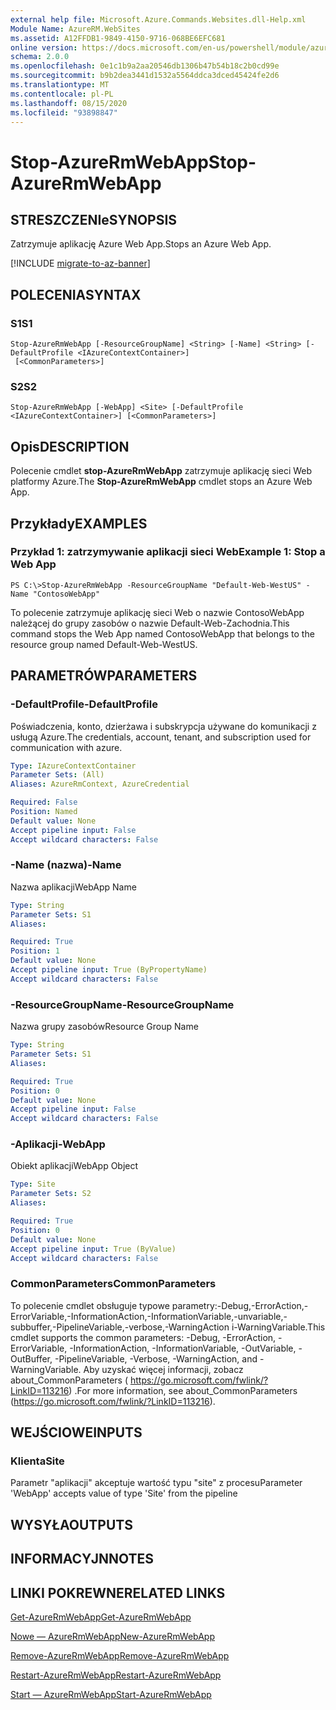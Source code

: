 ```yaml
---
external help file: Microsoft.Azure.Commands.Websites.dll-Help.xml
Module Name: AzureRM.WebSites
ms.assetid: A12FFDB1-9849-4150-9716-068BE6EFC681
online version: https://docs.microsoft.com/en-us/powershell/module/azurerm.websites/stop-azurermwebapp
schema: 2.0.0
ms.openlocfilehash: 0e1c1b9a2aa20546db1306b47b54b18c2b0cd99e
ms.sourcegitcommit: b9b2dea3441d1532a5564ddca3dced45424fe2d6
ms.translationtype: MT
ms.contentlocale: pl-PL
ms.lasthandoff: 08/15/2020
ms.locfileid: "93898847"
---
```

# <span data-ttu-id="56068-101">Stop-AzureRmWebApp</span><span class="sxs-lookup"><span data-stu-id="56068-101">Stop-AzureRmWebApp</span></span>

## <span data-ttu-id="56068-102">STRESZCZENIe</span><span class="sxs-lookup"><span data-stu-id="56068-102">SYNOPSIS</span></span>
<span data-ttu-id="56068-103">Zatrzymuje aplikację Azure Web App.</span><span class="sxs-lookup"><span data-stu-id="56068-103">Stops an Azure Web App.</span></span>

[!INCLUDE [migrate-to-az-banner](../../includes/migrate-to-az-banner.md)]

## <span data-ttu-id="56068-104">POLECENIA</span><span class="sxs-lookup"><span data-stu-id="56068-104">SYNTAX</span></span>

### <span data-ttu-id="56068-105">S1</span><span class="sxs-lookup"><span data-stu-id="56068-105">S1</span></span>
```
Stop-AzureRmWebApp [-ResourceGroupName] <String> [-Name] <String> [-DefaultProfile <IAzureContextContainer>]
 [<CommonParameters>]
```

### <span data-ttu-id="56068-106">S2</span><span class="sxs-lookup"><span data-stu-id="56068-106">S2</span></span>
```
Stop-AzureRmWebApp [-WebApp] <Site> [-DefaultProfile <IAzureContextContainer>] [<CommonParameters>]
```

## <span data-ttu-id="56068-107">Opis</span><span class="sxs-lookup"><span data-stu-id="56068-107">DESCRIPTION</span></span>
<span data-ttu-id="56068-108">Polecenie cmdlet **stop-AzureRmWebApp** zatrzymuje aplikację sieci Web platformy Azure.</span><span class="sxs-lookup"><span data-stu-id="56068-108">The **Stop-AzureRmWebApp** cmdlet stops an Azure Web App.</span></span>

## <span data-ttu-id="56068-109">Przykłady</span><span class="sxs-lookup"><span data-stu-id="56068-109">EXAMPLES</span></span>

### <span data-ttu-id="56068-110">Przykład 1: zatrzymywanie aplikacji sieci Web</span><span class="sxs-lookup"><span data-stu-id="56068-110">Example 1: Stop a Web App</span></span>
```
PS C:\>Stop-AzureRmWebApp -ResourceGroupName "Default-Web-WestUS" -Name "ContosoWebApp"
```

<span data-ttu-id="56068-111">To polecenie zatrzymuje aplikację sieci Web o nazwie ContosoWebApp należącej do grupy zasobów o nazwie Default-Web-Zachodnia.</span><span class="sxs-lookup"><span data-stu-id="56068-111">This command stops the Web App named ContosoWebApp that belongs to the resource group named Default-Web-WestUS.</span></span>

## <span data-ttu-id="56068-112">PARAMETRÓW</span><span class="sxs-lookup"><span data-stu-id="56068-112">PARAMETERS</span></span>

### <span data-ttu-id="56068-113">-DefaultProfile</span><span class="sxs-lookup"><span data-stu-id="56068-113">-DefaultProfile</span></span>
<span data-ttu-id="56068-114">Poświadczenia, konto, dzierżawa i subskrypcja używane do komunikacji z usługą Azure.</span><span class="sxs-lookup"><span data-stu-id="56068-114">The credentials, account, tenant, and subscription used for communication with azure.</span></span>

```yaml
Type: IAzureContextContainer
Parameter Sets: (All)
Aliases: AzureRmContext, AzureCredential

Required: False
Position: Named
Default value: None
Accept pipeline input: False
Accept wildcard characters: False
```

### <span data-ttu-id="56068-115">-Name (nazwa)</span><span class="sxs-lookup"><span data-stu-id="56068-115">-Name</span></span>
<span data-ttu-id="56068-116">Nazwa aplikacji</span><span class="sxs-lookup"><span data-stu-id="56068-116">WebApp Name</span></span>

```yaml
Type: String
Parameter Sets: S1
Aliases: 

Required: True
Position: 1
Default value: None
Accept pipeline input: True (ByPropertyName)
Accept wildcard characters: False
```

### <span data-ttu-id="56068-117">-ResourceGroupName</span><span class="sxs-lookup"><span data-stu-id="56068-117">-ResourceGroupName</span></span>
<span data-ttu-id="56068-118">Nazwa grupy zasobów</span><span class="sxs-lookup"><span data-stu-id="56068-118">Resource Group Name</span></span>

```yaml
Type: String
Parameter Sets: S1
Aliases: 

Required: True
Position: 0
Default value: None
Accept pipeline input: False
Accept wildcard characters: False
```

### <span data-ttu-id="56068-119">-Aplikacji</span><span class="sxs-lookup"><span data-stu-id="56068-119">-WebApp</span></span>
<span data-ttu-id="56068-120">Obiekt aplikacji</span><span class="sxs-lookup"><span data-stu-id="56068-120">WebApp Object</span></span>

```yaml
Type: Site
Parameter Sets: S2
Aliases: 

Required: True
Position: 0
Default value: None
Accept pipeline input: True (ByValue)
Accept wildcard characters: False
```

### <span data-ttu-id="56068-121">CommonParameters</span><span class="sxs-lookup"><span data-stu-id="56068-121">CommonParameters</span></span>
<span data-ttu-id="56068-122">To polecenie cmdlet obsługuje typowe parametry:-Debug,-ErrorAction,-ErrorVariable,-InformationAction,-InformationVariable,-unvariable,-subbuffer,-PipelineVariable,-verbose,-WarningAction i-WarningVariable.</span><span class="sxs-lookup"><span data-stu-id="56068-122">This cmdlet supports the common parameters: -Debug, -ErrorAction, -ErrorVariable, -InformationAction, -InformationVariable, -OutVariable, -OutBuffer, -PipelineVariable, -Verbose, -WarningAction, and -WarningVariable.</span></span> <span data-ttu-id="56068-123">Aby uzyskać więcej informacji, zobacz about_CommonParameters ( https://go.microsoft.com/fwlink/?LinkID=113216) .</span><span class="sxs-lookup"><span data-stu-id="56068-123">For more information, see about_CommonParameters (https://go.microsoft.com/fwlink/?LinkID=113216).</span></span>

## <span data-ttu-id="56068-124">WEJŚCIOWE</span><span class="sxs-lookup"><span data-stu-id="56068-124">INPUTS</span></span>

### <span data-ttu-id="56068-125">Klienta</span><span class="sxs-lookup"><span data-stu-id="56068-125">Site</span></span>
<span data-ttu-id="56068-126">Parametr "aplikacji" akceptuje wartość typu "site" z procesu</span><span class="sxs-lookup"><span data-stu-id="56068-126">Parameter 'WebApp' accepts value of type 'Site' from the pipeline</span></span>

## <span data-ttu-id="56068-127">WYSYŁA</span><span class="sxs-lookup"><span data-stu-id="56068-127">OUTPUTS</span></span>

## <span data-ttu-id="56068-128">INFORMACYJN</span><span class="sxs-lookup"><span data-stu-id="56068-128">NOTES</span></span>

## <span data-ttu-id="56068-129">LINKI POKREWNE</span><span class="sxs-lookup"><span data-stu-id="56068-129">RELATED LINKS</span></span>

[<span data-ttu-id="56068-130">Get-AzureRmWebApp</span><span class="sxs-lookup"><span data-stu-id="56068-130">Get-AzureRmWebApp</span></span>](./Get-AzureRmWebApp.md)

[<span data-ttu-id="56068-131">Nowe — AzureRmWebApp</span><span class="sxs-lookup"><span data-stu-id="56068-131">New-AzureRmWebApp</span></span>](./New-AzureRmWebApp.md)

[<span data-ttu-id="56068-132">Remove-AzureRmWebApp</span><span class="sxs-lookup"><span data-stu-id="56068-132">Remove-AzureRmWebApp</span></span>](./Remove-AzureRmWebApp.md)

[<span data-ttu-id="56068-133">Restart-AzureRmWebApp</span><span class="sxs-lookup"><span data-stu-id="56068-133">Restart-AzureRmWebApp</span></span>](./Restart-AzureRmWebApp.md)

[<span data-ttu-id="56068-134">Start — AzureRmWebApp</span><span class="sxs-lookup"><span data-stu-id="56068-134">Start-AzureRmWebApp</span></span>](./Start-AzureRmWebApp.md)


